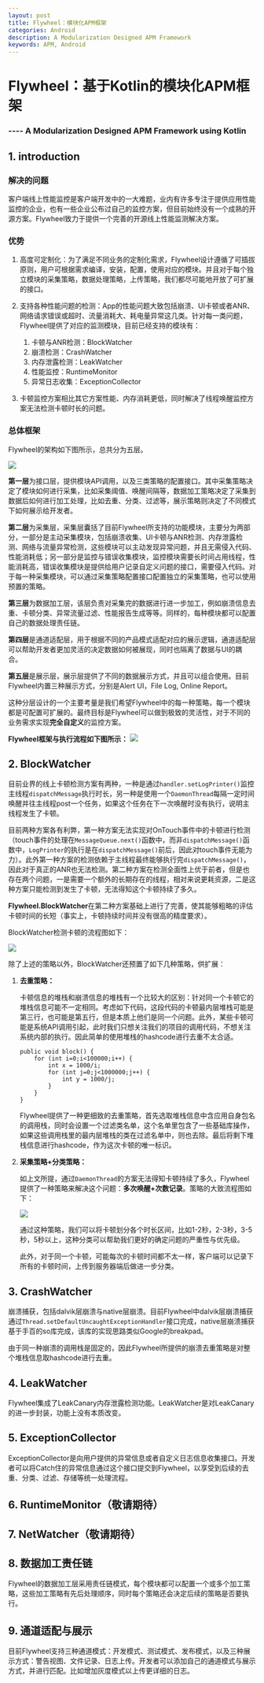 ```yaml
---
layout: post
title: Flywheel：模块化APM框架
categories: Android
description: A Modularization Designed APM Framework
keywords: APM, Android
---
```


# Flywheel：基于Kotlin的模块化APM框架
### ---- A Modularization Designed APM Framework using Kotlin

## 1. introduction

### 解决的问题

客户端线上性能监控是客户端开发中的一大难题，业内有许多专注于提供应用性能监控的企业，也有一些企业公布过自己的监控方案，但目前始终没有一个成熟的开源方案。Flywheel致力于提供一个完善的开源线上性能监测解决方案。

### 优势

1. 高度可定制化：为了满足不同业务的定制化需求，Flywheel设计遵循了可插拔原则，用户可根据需求编译，安装，配置，使用对应的模块。并且对于每个独立模块的采集策略，数据处理策略，上传策略，我们都尽可能地开放了可扩展的接口。

2. 支持各种性能问题的检测：App的性能问题大致包括崩溃、UI卡顿或者ANR、网络请求错误或超时、流量消耗大、耗电量异常这几类。针对每一类问题，Flywheel提供了对应的监测模块，目前已经支持的模块有：

	1. 卡顿与ANR检测：BlockWatcher
	2. 崩溃检测：CrashWatcher
	3. 内存泄露检测：LeakWatcher
	4. 性能监控：RuntimeMonitor
	5. 异常日志收集：ExceptionCollector

3. 卡顿监控方案相比其它方案性能、内存消耗更低，同时解决了线程唤醒监控方案无法检测卡顿时长的问题。

### 总体框架

Flywheel的架构如下图所示，总共分为五层。

![](/images/posts/flywheel/FlywheelFramework.png)

**第一层**为接口层，提供模块API调用，以及三类策略的配置接口。其中采集策略决定了模块如何进行采集，比如采集阈值、唤醒间隔等，数据加工策略决定了采集到数据后如何进行加工处理，比如去重、分类、过滤等，展示策略则决定了不同模式下如何展示给开发者。

**第二层**为采集层，采集层囊括了目前Flywheel所支持的功能模块，主要分为两部分，一部分是主动采集模块，包括崩溃收集、UI卡顿与ANR检测、内存泄露检测、网络与流量异常检测，这些模块可以主动发现异常问题，并且无需侵入代码、性能消耗低；另一部分是监控与错误收集模块，监控模块需要长时间占用线程，性能消耗高，错误收集模块是提供给用户记录自定义问题的接口，需要侵入代码。对于每一种采集模块，可以通过采集策略配置接口配置独立的采集策略，也可以使用预置的策略。

**第三层**为数据加工层，该层负责对采集完的数据进行进一步加工，例如崩溃信息去重、卡顿分类、异常流量过滤、性能报告生成等等。同样的，每种模块都可以配置自己的数据处理责任链。

**第四层**是通道适配层，用于根据不同的产品模式适配对应的展示逻辑，通道适配层可以帮助开发者更加灵活的决定数据如何被展现，同时也隔离了数据与UI的耦合。

**第五层**是展示层，展示层提供了不同的数据展示方式，并且可以组合使用。目前Flywheel内置三种展示方式，分别是Alert UI，File Log, Online Report。

这种分层设计的一个主要考量是我们希望Flywheel中的每一种策略，每一个模块都是可配置可扩展的。最终目标是Flywheel可以做到极致的灵活性，对于不同的业务需求实现**完全自定义**的监控方案。

**Flywheel框架与执行流程如下图所示：**
![](/images/posts/flywheel/WholeFlow.png)

## 2. BlockWatcher

目前业界的线上卡顿检测方案有两种，一种是通过`handler.setLogPrinter()`监控主线程`dispatchMessage`执行时长，另一种是使用一个`DaemonThread`每隔一定时间唤醒并往主线程post一个任务，如果这个任务在下一次唤醒时没有执行，说明主线程发生了卡顿。

目前两种方案各有利弊，第一种方案无法实现对OnTouch事件中的卡顿进行检测（touch事件的处理在`MessageQueue.next()`函数中，而非`dispatchMessage()`函数中，`LogPrinter`的执行是在`dispatchMessage()`前后，因此对touch事件无能为力）。此外第一种方案的检测依赖于主线程最终能够执行完`dispatchMessage()`，因此对于真正的ANR也无法检测。第二种方案在检测全面性上优于前者，但是也存在两个问题，一是需要一个额外的长期存在的线程，相对来说更耗资源，二是这种方案只能检测到发生了卡顿，无法得知这个卡顿持续了多久。

**Flywheel.BlockWatcher**在第二种方案基础上进行了完善，使其能够粗略的评估卡顿时间的长短（事实上，卡顿持续时间并没有很高的精度要求）。

BlockWatcher检测卡顿的流程图如下：

![](/images/posts/flywheel/blockwatcher.png)

除了上述的策略以外，BlockWatcher还预置了如下几种策略，供扩展：

1. **去重策略：**
	
	卡顿信息的堆栈和崩溃信息的堆栈有一个比较大的区别：针对同一个卡顿它的堆栈信息可能不一定相同。考虑如下代码，这段代码的卡顿最内层堆栈可能是第三行，也可能是第五行，但是本质上他们是同一个问题。此外，某些卡顿可能是系统API调用引起，此时我们只想关注我们的项目的调用代码，不想关注系统内部的执行。因此简单的使用堆栈的hashcode进行去重不太合适。	
	
	```
	public void block() {
		for (int i=0;i<100000;i++) {
			int x = 1000/i;
			for (int j=0;j<1000000;j++) {
				int y = 1000/j;
			}
		}
	}
	```	
	
	Flywheel提供了一种更细致的去重策略，首先选取堆栈信息中含应用自身包名的调用栈，同时会设置一个过滤类名单，这个名单里包含了一些基础库操作，如果这些调用栈里的最内层堆栈的类在过滤名单中，则也去除。最后将剩下堆栈信息进行hashcode，作为这次卡顿的唯一标识。

2. **采集策略+分类策略：**

	如上文所提，通过`DaemonThread`的方案无法得知卡顿持续了多久，Flywheel提供了一种策略来解决这个问题：**多次唤醒+次数记录**。策略的大致流程图如下：
	
	![](/images/posts/flywheel/multiawake.png)

	通过这种策略，我们可以将卡顿划分各个时长区间，比如1-2秒，2-3秒，3-5秒，5秒以上，这种分类可以帮助我们更好的确定问题的严重性与优先级。
	
	此外，对于同一个卡顿，可能每次的卡顿时间都不太一样，客户端可以记录下所有的卡顿时间，上传到服务器端后做进一步分类。


## 3. CrashWatcher

崩溃捕获，包括dalvik层崩溃与native层崩溃。目前Flywheel中dalvik层崩溃捕获通过`Thread.setDefaultUncaughtExceptionHandler`接口完成，native层崩溃捕获基于手百的so库完成，该库的实现思路类似Google的breakpad。

由于同一种崩溃的调用栈是固定的，因此Flywheel所提供的崩溃去重策略是对整个堆栈信息取hashcode进行去重。

## 4. LeakWatcher

Flywheel集成了LeakCanary内存泄露检测功能。LeakWatcher是对LeakCanary的进一步封装，功能上没有本质改变。

## 5. ExceptionCollector

ExceptionCollector是向用户提供的异常信息或者自定义日志信息收集接口。开发者可以将Catch住的异常信息通过这个接口提交到Flywheel，以享受到后续的去重、分类、过滤、存储等统一处理流程。

## 6. RuntimeMonitor（敬请期待）


## 7. NetWatcher（敬请期待）

## 8. 数据加工责任链

Flywheel的数据加工层采用责任链模式，每个模块都可以配置一个或多个加工策略，这些加工策略有先后处理顺序，同时每个策略还会决定后续的策略是否要执行。

## 9. 通道适配与展示

目前Flywheel支持三种通道模式：开发模式、测试模式、发布模式，以及三种展示方式：警告视图、文件记录、日志上传。开发者可以添加自己的通道模式与展示方式，并进行匹配。比如增加灰度模式以上传更详细的日志。

